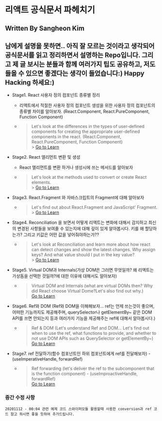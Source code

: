 # 리액트 공식문서 파헤치기

## Written By Sangheon Kim

## 남에게 설명을 못하면.. 아직 잘 모르는 것이라고 생각되어 공식문서를 읽고 정리하면서 설명하는 Repo입니다. 그리고 제 글 보시는 분들과 함께 여러가지 팁도 공유하고, 저도 들을 수 있으면 좋겠다는 생각이 들었습니다:) Happy Hacking 하세요:)

- Stage1. React 사용자 정의 컴포넌트 종류별 정리

  - 리액트에서 적절한 사용자 정의 컴포넌트 생성을 위한 사용자 정의 컴포넌트의 종류별 차이를 알아보자. (React.Component, React.PureComponent, Function Component)
  - > Let's look at the differences in the types of user-defined components for creating the appropriate user-defined components in the react. (React.Component, React.PureComponent, Function Component)
    > <br /> > <a href="https://github.com/sangheon-kim/React-docs-analyze/blob/master/src/Pages/1.ComponentType/README.md">Go to Learn</a>

- Stage2. React 엘리먼트 변환 및 생성

  - React 엘리먼트를 변환 하거나 생성시에 쓰는 메서드를 알아보자
  - > Let's look at the methods used to convert or create React elements. <br /> > <a href="https://github.com/sangheon-kim/React-docs-analyze/blob/master/src/Pages/2.ElementConversion/README.md">Go to Learn</a>

- Stage3. React.Fragment 와 자바스크립트의 Fragment에 대해 알아보자

  - > Let's find out about React.Fragment and JavaScript' Fragment.<br /> > <a href="https://github.com/sangheon-kim/React-docs-analyze/blob/master/src/Pages/3.Fragments/README.md">Go to Learn</a>

- Stage4. Reconciliation 을 보면서 어떻게 리액트는 변화에 대해서 감지하고 최신의 변경된 사항들을 보여줄 수 있는지에 대해 깊이 있게 알아봅시다. 키를 왜 할당하는가? 그리고 키값은 어떤 값을 넣어줘야하는가??

  - > Let's look at Reconciliation and learn more about how react can detect changes and show the latest changes. Why assign keys? And what value should I put in the key value?
    > <br /> > <a href="https://github.com/sangheon-kim/React-docs-analyze/tree/master/src/Pages/4.Reconciliation/README.md">Go to Learn</a>

- Stage5. Virtual DOM과 Internals(가상 DOM은 그러면 무엇일까? 왜 리액트는 가상돔을 선택한 것일까?에 대한 이유에 대해서도 알아보자)

  - > Virtual DOM and Internals (what are virtual DOMs then? Why did React choose Virtual Dome?Let's also find out why.)
    > <br /> <a href="https://github.com/sangheon-kim/React-docs-analyze/tree/master/src/Pages/5.VirtualDOM/README.md">Go to Learn</a>

- Stage6. Ref와 DOM (Ref와 DOM을 이해해보자... ref는 언제 쓰는것이 좋으며, 어떠한 기능까지도 제공해주며, querySelector나 getElementBy~ 같은 DOM API를 쓰면 안되는지 등과 여러가지 기능을 제공해주는 ref에 대해서 알아봅시다.)

  - > Ref & DOM (Let's understand Ref and DOM... Let's find out when to use the ref, what functions to provide, and whether to not use DOM APIs such as QuerySelector or getElementBy~)
    > <br /> <a href="https://github.com/sangheon-kim/React-docs-analyze/blob/master/src/Pages/6.Ref/README.md">Go to Learn</a>

- Stage7. ref 전달하기(함수 컴포넌트인 하위 컴포넌트에게 ref를 전달해보자) - (useImperativeHandle, forwardRef)
  - > Ref forwarding (let's deliver the ref to the subcomponent that is the function component) - (useImproactiveHandle, forwardRef)
    > <br /> <a href="https://github.com/sangheon-kim/React-docs-analyze/tree/master/src/Pages/7.ForwardingRef">Go to Learn</a>

### 중간 수정 사항

`20201112 - 00:04 관련 예제 코드 스와이퍼모듈 활용할때 사용한 conversion과 ref 코드 참고 하시면 좋을 듯하여 추가드립니다.`
